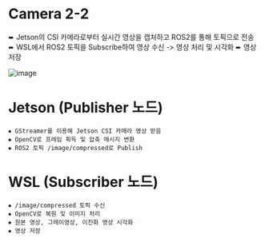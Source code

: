 # Camera 2-2

➨ Jetson의 CSI 카메라로부터 실시간 영상을 캡처하고 ROS2를 통해 토픽으로 전송
➨ WSL에서 ROS2 토픽을 Subscribe하여 영상 수신 -> 영상 처리 및 시각화
➨ 영상 저장


![image](https://github.com/user-attachments/assets/9751efa4-6a9c-4b23-b7d0-3bf0bb578610)


# Jetson (Publisher 노드)
```
⦁ GStreamer를 이용해 Jetson CSI 카메라 영상 받음
⦁ OpenCV로 프레임 획득 및 압축 메시지 변환
⦁ ROS2 토픽 /image/compressed로 Publish
```

# WSL (Subscriber 노드)
```
⦁ /image/compressed 토픽 수신
⦁ OpenCV로 복원 및 이미지 처리
⦁ 원본 영상, 그레이영상, 이진화 영상 시각화
⦁ 영상 저장
```
